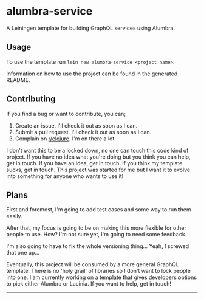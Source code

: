 # alumbra-service

A Leiningen template for building GraphQL services using Alumbra.

## Usage

To use the template run `lein new alumbra-service <project name>`.

Information on how to use the project can be found in the generated README.

## Contributing

If you find a bug or want to contribute, you can;

1. Create an issue. I'll check it out as soon as I can.
2. Submit a pull request. I'll check it out as soon as I can.
3. Complain on [r/clojure][1]. I'm on there a lot.

I don't want this to be a locked down, no one can touch this code kind of project.
If you have no idea what you're doing but you think you can help, get in touch.
If you have an idea, get in touch.
If you think my template sucks, get in touch.
This project was started for me but I want it to evolve into something for anyone who wants to use it!

## Plans

First and foremost, I'm going to add test cases and some way to run them easily.

After that, my focus is going to be on making this more flexible for other people to use.
How?
I'm not sure yet, I'm going to need some feedback.

I'm also going to have to fix the whole versioning thing...
Yeah, I screwed that one up...

Eventually, this project will be consumed by a more general GraphQL template.
There is no 'holy grail' of libraries so I don't want to lock people into one.
I am currently working on a template that gives developers options to pick either Alumbra or Lacinia.
If you want to help, get in touch!

___

[1]: http://www.reddit.com/r/clojure
